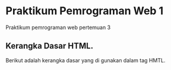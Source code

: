 # Praktikum Pemrograman Web 1
Praktikum pemrograman web pertemuan 3

## Kerangka Dasar HTML.
Berikut adalah kerangka dasar yang di gunakan dalam tag HMTL.
 
